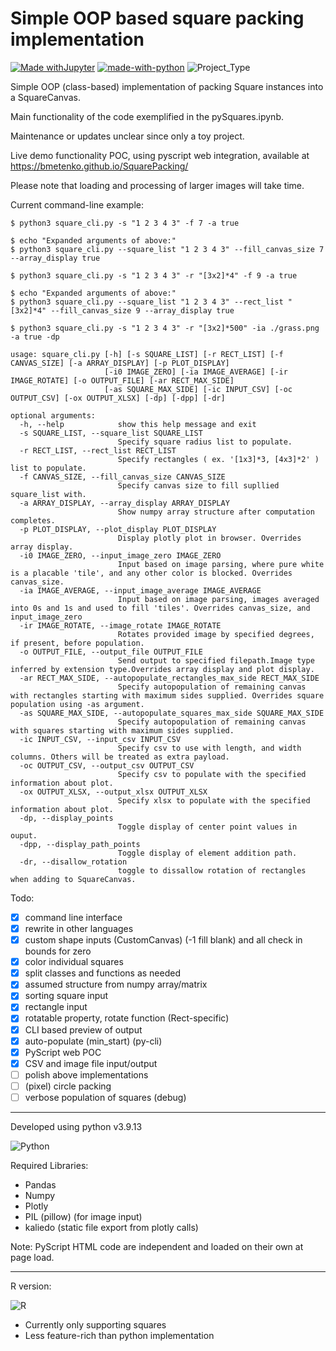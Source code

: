 # Simple OOP based square packing implementation
[![Made withJupyter](https://img.shields.io/badge/Made%20with-Jupyter-orange?style=logo=Jupyter)](https://jupyter.org/try)
 [![made-with-python](https://img.shields.io/badge/Made%20with-Python-1f425f.svg)](https://www.python.org/) ![Project_Type](https://img.shields.io/badge/project%20type-toy-blue)

Simple OOP (class-based) implementation of packing Square instances into a SquareCanvas.

Main functionality of the code exemplified in the pySquares.ipynb. 

Maintenance or updates unclear since only a toy project.

Live demo functionality POC, using pyscript web integration, available at https://bmetenko.github.io/SquarePacking/

Please note that loading and processing of larger images will take time.

Current command-line example:
```console
$ python3 square_cli.py -s "1 2 3 4 3" -f 7 -a true

$ echo "Expanded arguments of above:"
$ python3 square_cli.py --square_list "1 2 3 4 3" --fill_canvas_size 7 --array_display true
```

```console
$ python3 square_cli.py -s "1 2 3 4 3" -r "[3x2]*4" -f 9 -a true

$ echo "Expanded arguments of above:"
$ python3 square_cli.py --square_list "1 2 3 4 3" --rect_list "[3x2]*4" --fill_canvas_size 9 --array_display true

$ python3 square_cli.py -s "1 2 3 4 3" -r "[3x2]*500" -ia ./grass.png -a true -dp
```

```
usage: square_cli.py [-h] [-s SQUARE_LIST] [-r RECT_LIST] [-f CANVAS_SIZE] [-a ARRAY_DISPLAY] [-p PLOT_DISPLAY]
                     [-i0 IMAGE_ZERO] [-ia IMAGE_AVERAGE] [-ir IMAGE_ROTATE] [-o OUTPUT_FILE] [-ar RECT_MAX_SIDE]
                     [-as SQUARE_MAX_SIDE] [-ic INPUT_CSV] [-oc OUTPUT_CSV] [-ox OUTPUT_XLSX] [-dp] [-dpp] [-dr]

optional arguments:
  -h, --help            show this help message and exit
  -s SQUARE_LIST, --square_list SQUARE_LIST
                        Specify square radius list to populate.
  -r RECT_LIST, --rect_list RECT_LIST
                        Specify rectangles ( ex. '[1x3]*3, [4x3]*2' ) list to populate.
  -f CANVAS_SIZE, --fill_canvas_size CANVAS_SIZE
                        Specify canvas size to fill supllied square_list with.
  -a ARRAY_DISPLAY, --array_display ARRAY_DISPLAY
                        Show numpy array structure after computation completes.
  -p PLOT_DISPLAY, --plot_display PLOT_DISPLAY
                        Display plotly plot in browser. Overrides array display.
  -i0 IMAGE_ZERO, --input_image_zero IMAGE_ZERO
                        Input based on image parsing, where pure white is a placable 'tile', and any other color is blocked. Overrides canvas_size.
  -ia IMAGE_AVERAGE, --input_image_average IMAGE_AVERAGE
                        Input based on image parsing, images averaged into 0s and 1s and used to fill 'tiles'. Overrides canvas_size, and input_image_zero
  -ir IMAGE_ROTATE, --image_rotate IMAGE_ROTATE
                        Rotates provided image by specified degrees, if present, before population.
  -o OUTPUT_FILE, --output_file OUTPUT_FILE
                        Send output to specified filepath.Image type inferred by extension type.Overrides array display and plot display.
  -ar RECT_MAX_SIDE, --autopopulate_rectangles_max_side RECT_MAX_SIDE
                        Specify autopopulation of remaining canvas with rectangles starting with maximum sides supplied. Overrides square population using -as argument.
  -as SQUARE_MAX_SIDE, --autopopulate_squares_max_side SQUARE_MAX_SIDE
                        Specify autopopulation of remaining canvas with squares starting with maximum sides supplied.
  -ic INPUT_CSV, --input_csv INPUT_CSV
                        Specify csv to use with length, and width columns. Others will be treated as extra payload.
  -oc OUTPUT_CSV, --output_csv OUTPUT_CSV
                        Specify csv to populate with the specified information about plot.
  -ox OUTPUT_XLSX, --output_xlsx OUTPUT_XLSX
                        Specify xlsx to populate with the specified information about plot.
  -dp, --display_points
                        Toggle display of center point values in ouput.
  -dpp, --display_path_points
                        Toggle display of element addition path.
  -dr, --disallow_rotation
                        toggle to dissallow rotation of rectangles when adding to SquareCanvas.
```


Todo:
- [x] command line interface
- [x] rewrite in other languages
- [x] custom shape inputs (CustomCanvas) (-1 fill blank) and all check in bounds for zero
- [x] color individual squares
- [x] split classes and functions as needed
- [x] assumed structure from numpy array/matrix 
- [x] sorting square input
- [x] rectangle input
- [x] rotatable property, rotate function (Rect-specific)
- [x] CLI based preview of output
- [x] auto-populate (min_start) (py-cli)
- [x] PyScript web POC
- [x] CSV and image file input/output
- [ ] polish above implementations
- [ ] (pixel) circle packing
- [ ] verbose population of squares (debug)

---

Developed using python v3.9.13

![Python](https://img.shields.io/badge/python-3670A0?style=for-the-badge&logo=python&logoColor=ffdd54)

Required Libraries:
- Pandas 
- Numpy
- Plotly
- PIL (pillow) (for image input)
- kaliedo (static file export from plotly calls)

Note: PyScript HTML code are independent and loaded on their own at page load.

---

R version:

![R](https://img.shields.io/badge/r-%23276DC3.svg?style=for-the-badge&logo=r&logoColor=white) 
- Currently only supporting squares
- Less feature-rich than python implementation